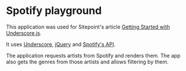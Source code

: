# Spotify playground
This application was used for Sitepoint's article [Getting Started with Underscore.js](http://www.sitepoint.com/getting-started-with-underscore-js/).

It uses [Underscore](http://underscorejs.org/), [jQuery](https://jquery.com/) and [Spotify's API](https://developer.spotify.com/web-api/).

The application requests artists from Spotify and renders them. The app also gets the genres from those artists and allows filtering by them.